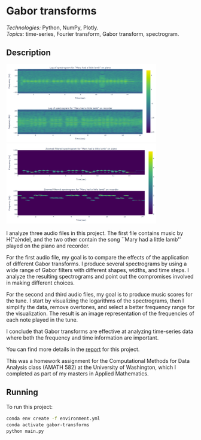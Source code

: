 # Gabor transforms

*Technologies:* Python, NumPy, Plotly. <br>
*Topics:* time-series, Fourier transform, Gabor transform, spectrogram. <br>

## Description

<p float="left">
  <img src="docs/mary_spectrograms.png?raw=true" width="400" />
  <img src="docs/zoomed_filtered_spectrograms.png?raw=true" width="400" />
</p>

I analyze three audio files in this project. The first file contains music by H{\"a}ndel, and the two other contain the song ``Mary had a little lamb'' played on the piano and recorder. 

For the first audio file, my goal is to compare the effects of the application of different Gabor transforms. I produce several spectrograms by using a wide range of Gabor filters with different shapes, widths, and time steps. I analyze the resulting spectrograms and point out the compromises involved in making different choices.

For the second and third audio files, my goal is to produce music scores for the tune. I start by visualizing the logarithms of the spectrograms, then I simplify the data, remove overtones, and select a better frequency range for the visualization. The result is an image representation of the frequencies of each note played in the tune.

I conclude that Gabor transforms are effective at analyzing time-series data where both the frequency and time information are important.

You can find more details in the <a href="https://1drv.ms/b/s!AiCY1Uw6PbEfhd0SyGM9M1QW6TqZmA?e=ipmpvq">report</a> for this project.

This was a homework assignment for the Computational Methods for Data Analysis class (AMATH 582) at the University of Washington, which I completed as part 
of my masters in Applied Mathematics.

## Running

To run this project:

```sh
conda env create -f environment.yml
conda activate gabor-transforms
python main.py
```